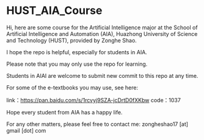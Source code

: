 # HUST_AIA_Course

Hi, here are some course for the Artificial Intelligence major at the School of Artificial Intelligence and Automation (AIA), Huazhong University of Science and Technology (HUST), provided by Zonghe Shao.

I hope the repo is helpful, especially for students in AIA. 

Please note that you may only use the repo for learning.

Students in AIAI are welcome to submit new commit to this repo at any time. 

For some of the e-textbooks you may use, see here:

link：https://pan.baidu.com/s/1rcvyj9SZA-jcDrtD0fXKbw 
code：1037

Hope every student from AIA has a happy life.

For any other matters, please feel free to contact me: zongheshao17 [at] gmail [dot] com



